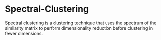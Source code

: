 # Spectral-Clustering
Spectral clustering is a clustering technique that uses the spectrum of the similarity matrix to perform dimensionality reduction before clustering in fewer dimensions.
